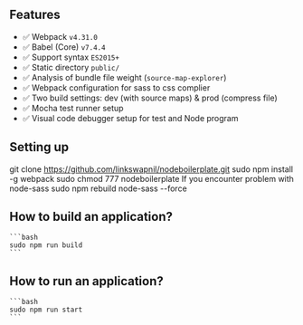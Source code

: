 ## Features

* :white_check_mark: Webpack `v4.31.0`
* :white_check_mark: Babel (Core) `v7.4.4`
* :white_check_mark: Support syntax `ES2015+`
* :white_check_mark: Static directory `public/`
* :white_check_mark: Analysis of bundle file weight (`source-map-explorer`)
* :white_check_mark: Webpack configuration for sass to css complier
* :white_check_mark: Two build settings: dev (with source maps) & prod (compress file)
* :white_check_mark: Mocha test runner setup
* :white_check_mark: Visual code debugger setup for test and Node program

## Setting up

git clone https://github.com/linkswapnil/nodeboilerplate.git
sudo npm install -g webpack
sudo chmod 777 nodeboilerplate
If you encounter problem with node-sass
sudo npm rebuild node-sass --force

## How to build an application?

    ```bash
    sudo npm run build
    ```

## How to run an application?

    ```bash
    sudo npm run start
    ```    